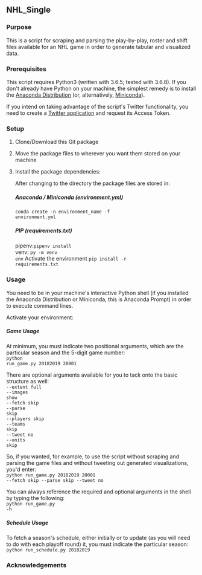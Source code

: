 ## NHL_Single

### Purpose
This is a script for scraping and parsing the play-by-play, roster and shift files available for an NHL game in order to generate tabular and visualized data.

### Prerequisites
This script requires Python3 (written with 3.6.5; tested with 3.6.8). If you don't already have Python on your machine, the simplest remedy is to install the <a href="https://www.anaconda.com/distribution/">Anaconda Distribution</a> (or, alternatively, <a href="https://docs.conda.io/en/latest/miniconda.html">Miniconda</a>). 

If you intend on taking advantage of the script's Twitter functionality, you need to create a <a href="https://apps.twitter.com/app/new">Twitter application</a> and request its Access Token.

### Setup
1. Clone/Download this Git package
2. Move the package files to wherever you want them stored on your machine
3. Install the package dependencies:
   
   After changing to the directory the package files are stored in:
   
   ##### Anaconda / Miniconda (environment.yml)
   <code>conda create -n environment_name -f environment.yml</code><br>

   ##### PIP (requirements.txt)
   pipenv:<code>pipenv install</code><br>
   venv: <code>py -m venv env</code>
         Activate the environment
         <code>pip install -r requirements.txt</code><br>
      
### Usage
You need to be in your machine's interactive Python shell (if you installed the Anaconda Distribution or Miniconda, this is Anaconda Prompt) in order to execute command lines.

Activate your environment:


##### Game Usage
At minimum, you must indicate two positional arguments, which are the particular season and the 5-digit game number:<br>
<code>python run_game.py 20182019 20001</code>

There are optional arguments available for you to tack onto the basic structure as well:<br>
<code>--extent full</code><br>
<code>--images show</code><br>
<code>--fetch skip</code><br>
<code>--parse skip</code><br>
<code>--players skip</code><br>
<code>--teams skip</code><br>
<code>--tweet no</code><br>
<code>--units skip</code><br>

So, if you wanted, for example, to use the script without scraping and parsing the game files and without tweeting out generated visualizations, you'd enter:<br>
<code>python run_game.py 20182019 20001 --fetch skip --parse skip --tweet no</code>

You can always reference the required and optional arguments in the shell by typing the following:<br>
<code>python run_game.py -h</code>

##### Schedule Usage
To fetch a season's schedule, either initially or to update (as you will need to do with each playoff round) it, you must indicate the particular season:<br>
<code>python run_schedule.py 20182019</code>

### Acknowledgements

